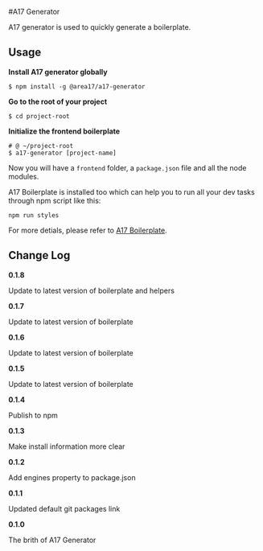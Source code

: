 #A17 Generator

A17 generator is used to quickly generate a boilerplate.

## Usage

**Install A17 generator globally**

  ```shell
  $ npm install -g @area17/a17-generator
  ```

**Go to the root of your project**

  ```shell
  $ cd project-root
  ```

**Initialize the frontend boilerplate**

  ```shell
  # @ ~/project-root
  $ a17-generator [project-name]
  ```

Now you will have a `frontend` folder, a `package.json` file and all the node modules.

A17 Boilerplate is installed too which can help you to run all your dev tasks through npm script like this:

  ```shell
  npm run styles
  ```

For more detials, please refer to [A17 Boilerplate](https://code.area17.com/a17/fe-boilerplate/tree/new_bp).

## Change Log

**0.1.8**

Update to latest version of boilerplate and helpers

**0.1.7**

Update to latest version of boilerplate

**0.1.6**

Update to latest version of boilerplate

**0.1.5**

Update to latest version of boilerplate

**0.1.4**

Publish to npm

**0.1.3**

Make install information more clear

**0.1.2**

Add engines property to package.json

**0.1.1**

Updated default git packages link

**0.1.0**

The brith of A17 Generator
